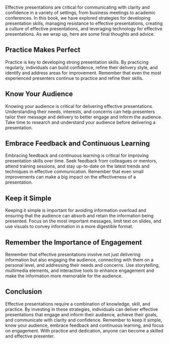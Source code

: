 
Effective presentations are critical for communicating with clarity and confidence in a variety of settings, from business meetings to academic conferences. In this book, we have explored strategies for developing presentation skills, managing resistance to effective presentations, creating a culture of effective presentations, and leveraging technology for effective presentations. As we wrap up, here are some final thoughts and advice.

Practice Makes Perfect
----------------------

Practice is key to developing strong presentation skills. By practicing regularly, individuals can build confidence, refine their delivery style, and identify and address areas for improvement. Remember that even the most experienced presenters continue to practice and refine their skills.

Know Your Audience
------------------

Knowing your audience is critical for delivering effective presentations. Understanding their needs, interests, and concerns can help presenters tailor their message and delivery to better engage and inform the audience. Take time to research and understand your audience before delivering a presentation.

Embrace Feedback and Continuous Learning
----------------------------------------

Embracing feedback and continuous learning is critical for improving presentation skills over time. Seek feedback from colleagues or mentors, attend training sessions, and stay up-to-date on the latest trends and techniques in effective communication. Remember that even small improvements can make a big impact on the effectiveness of a presentation.

Keep it Simple
--------------

Keeping it simple is important for avoiding information overload and ensuring that the audience can absorb and retain the information being presented. Focus on the most important messages, limit text on slides, and use visuals to convey information in a more digestible format.

Remember the Importance of Engagement
-------------------------------------

Remember that effective presentations involve not just delivering information but also engaging the audience, connecting with them on a personal level, and addressing their needs and concerns. Use storytelling, multimedia elements, and interactive tools to enhance engagement and make the information more memorable for the audience.

Conclusion
----------

Effective presentations require a combination of knowledge, skill, and practice. By investing in these strategies, individuals can deliver effective presentations that engage and inform their audience, achieve their goals, and communicate with clarity and confidence. Remember to keep it simple, know your audience, embrace feedback and continuous learning, and focus on engagement. With practice and dedication, anyone can become a skilled and effective presenter.
